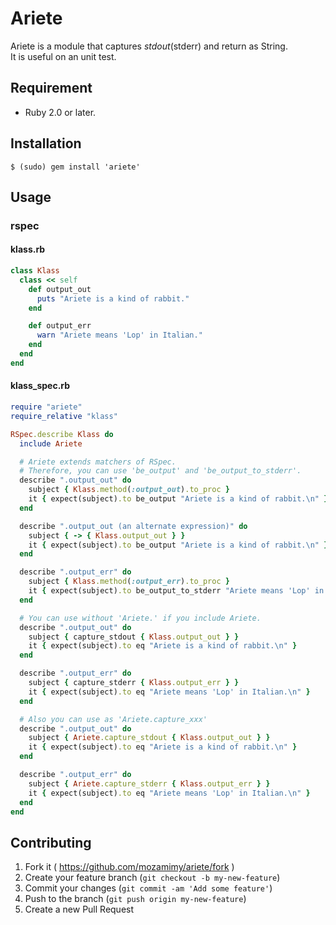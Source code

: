 # Ariete

Ariete is a module that captures $stdout($stderr) and return as String.  
It is useful on an unit test.

## Requirement

- Ruby 2.0 or later.

## Installation

```shell
$ (sudo) gem install 'ariete'
```

## Usage

### rspec

#### klass.rb

```ruby
class Klass
  class << self
    def output_out
      puts "Ariete is a kind of rabbit."
    end

    def output_err
      warn "Ariete means 'Lop' in Italian."
    end
  end
end
```

#### klass_spec.rb

```ruby
require "ariete"
require_relative "klass"

RSpec.describe Klass do
  include Ariete

  # Ariete extends matchers of RSpec.
  # Therefore, you can use 'be_output' and 'be_output_to_stderr'.
  describe ".output_out" do
    subject { Klass.method(:output_out).to_proc }
    it { expect(subject).to be_output "Ariete is a kind of rabbit.\n" }
  end

  describe ".output_out (an alternate expression)" do
    subject { -> { Klass.output_out } }
    it { expect(subject).to be_output "Ariete is a kind of rabbit.\n" }
  end

  describe ".output_err" do
    subject { Klass.method(:output_err).to_proc }
    it { expect(subject).to be_output_to_stderr "Ariete means 'Lop' in Italian.\n" }
  end

  # You can use without 'Ariete.' if you include Ariete.
  describe ".output_out" do
    subject { capture_stdout { Klass.output_out } }
    it { expect(subject).to eq "Ariete is a kind of rabbit.\n" }
  end

  describe ".output_err" do
    subject { capture_stderr { Klass.output_err } }
    it { expect(subject).to eq "Ariete means 'Lop' in Italian.\n" }
  end

  # Also you can use as 'Ariete.capture_xxx'
  describe ".output_out" do
    subject { Ariete.capture_stdout { Klass.output_out } }
    it { expect(subject).to eq "Ariete is a kind of rabbit.\n" }
  end

  describe ".output_err" do
    subject { Ariete.capture_stderr { Klass.output_err } }
    it { expect(subject).to eq "Ariete means 'Lop' in Italian.\n" }
  end
end
```

## Contributing

1. Fork it ( https://github.com/mozamimy/ariete/fork )
2. Create your feature branch (`git checkout -b my-new-feature`)
3. Commit your changes (`git commit -am 'Add some feature'`)
4. Push to the branch (`git push origin my-new-feature`)
5. Create a new Pull Request
